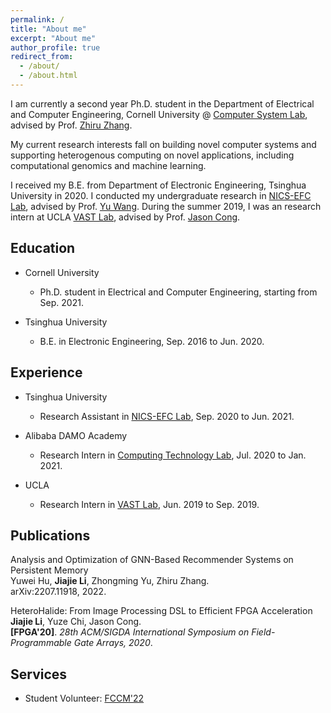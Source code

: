 ```yaml
---
permalink: /
title: "About me"
excerpt: "About me"
author_profile: true
redirect_from: 
  - /about/
  - /about.html
---
```


I am currently a second year Ph.D. student in the Department of Electrical and Computer Engineering, Cornell University @ [Computer System Lab](https://www.csl.cornell.edu/), advised by Prof. [Zhiru Zhang](https://www.csl.cornell.edu/~zhiruz/index.html). 

My current research interests fall on building novel computer systems and supporting heterogenous computing on novel applications, including computational genomics and machine learning. 

I received my B.E. from Department of Electronic Engineering, Tsinghua University in 2020. I conducted my undergraduate research in [NICS-EFC Lab](http://nicsefc.ee.tsinghua.edu.cn), advised by Prof. [Yu Wang](https://nicsefc.ee.tsinghua.edu.cn/people/YuWang). During the summer 2019, I was an research intern at UCLA [VAST Lab](https://vast.cs.ucla.edu/), advised by Prof. [Jason Cong](https://vast.cs.ucla.edu/people/faculty/jason-cong). 


Education
------
- Cornell University
  - Ph.D. student in Electrical and Computer Engineering, starting from Sep. 2021. 

- Tsinghua University
  - B.E. in Electronic Engineering, Sep. 2016 to Jun. 2020. 


Experience
------
- Tsinghua University
  - Research Assistant in [NICS-EFC Lab](http://nicsefc.ee.tsinghua.edu.cn), Sep. 2020 to Jun. 2021.

- Alibaba DAMO Academy
  - Research Intern in [Computing Technology Lab](https://damo.alibaba.com/labs/computing-technology?lang=en), Jul. 2020 to Jan. 2021. 

- UCLA
  - Research Intern in [VAST Lab](https://vast.cs.ucla.edu/), Jun. 2019 to Sep. 2019. 

Publications
-----
Analysis and Optimization of GNN-Based Recommender Systems on Persistent Memory [<i class="fas fa-file-pdf fa-lg"></i>](https://arxiv.org/pdf/2207.11918.pdf)\
Yuwei Hu, **Jiajie Li**, Zhongming Yu, Zhiru Zhang. \
arXiv:2207.11918, 2022. 

HeteroHalide: From Image Processing DSL to Efficient FPGA Acceleration [<i class="fas fa-file-pdf fa-lg"></i>](https://dl.acm.org/doi/pdf/10.1145/3373087.3375320) [<i class="fab fa-github fa-lg"></i>](https://github.com/UCLA-VAST/heterohalide)\
**Jiajie Li**, Yuze Chi, Jason Cong. \
**[FPGA'20]**. _28th ACM/SIGDA International Symposium on Field-Programmable Gate Arrays, 2020_.

Services
-----
- Student Volunteer: [FCCM'22](https://www.fccm.org/past/2022/volunteer-2022/)
